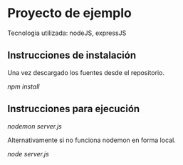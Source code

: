# Proyecto de ejemplo
Tecnologia utilizada: nodeJS, expressJS

## Instrucciones de instalación
Una vez descargado los fuentes desde el repositorio.

*npm install*

## Instrucciones para ejecución
*nodemon server.js*

Alternativamente si no funciona nodemon en forma local.

*node server.js*
